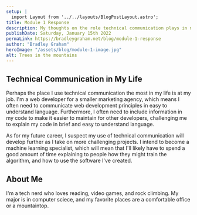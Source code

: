 ```yaml
---
setup: |
  import Layout from '../../layouts/BlogPostLayout.astro';
title: Module 1 Response
description: My thoughts on the role technical communication plays in my life.
publishDate: Saturday, January 15th 2022
permaLink: https://bradleygraham.net/blog/module-1-response
author: "Bradley Graham"
heroImage: "/assets/blog/module-1-image.jpg"
alt: Trees in the mountains
---
```


## Technical Communication in My Life
Perhaps the place I use technical communication the most in my life is at my job. I'm a web developer for a smaller marketing agency, which means I often need to communicate web development principles in easy to understand language. Furthermore, I often need to include information in my code to make it easier to maintain for other developers, challenging me to explain my code in brief and easy to understand language.

As for my future career, I suspect my use of technical communication will develop further as I take on more challenging projects. I intend to become a machine learning specialist, which will mean that I'll likely have to spend a good amount of time explaining to people how they might train the algorithm, and how to use the software I've created.
## About Me
I'm a tech nerd who loves reading, video games, and rock climbing. My major is in computer sciece, and my favorite places are a comfortable office or a mountaintop.